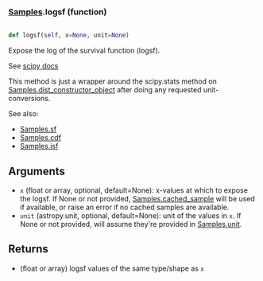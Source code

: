 ### [Samples](Samples.md).logsf (function)


```py

def logsf(self, x=None, unit=None)

```



Expose the log of the survival function (logsf).

See [scipy docs](https://docs.scipy.org/doc/scipy/reference/generated/scipy.stats.rv_continuous.logsf.html)

This method is just a wrapper around the scipy.stats method on
[Samples.dist_constructor_object](Samples.dist_constructor_object.md) after doing any requested unit-conversions.

See also:

* [Samples.sf](Samples.sf.md)
* [Samples.cdf](Samples.cdf.md)
* [Samples.isf](Samples.isf.md)

Arguments
----------
* `x` (float or array, optional, default=None): x-values at which to
    expose the logsf.  If None or not provided, [Samples.cached_sample](Samples.cached_sample.md)
    will be used if available, or raise an error if no cached samples
    are available.
* `unit` (astropy.unit, optional, default=None): unit of the values
    in `x`.  If None or not provided, will assume they're provided in
    [Samples.unit](Samples.unit.md).

Returns
---------
* (float or array) logsf values of the same type/shape as `x`

